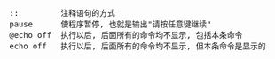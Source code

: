 <pre>
::         注释语句的方式
pause      使程序暂停, 也就是输出"请按任意键继续"
@echo off  执行以后, 后面所有的命令均不显示, 包括本条命令
echo off   执行以后, 后面所有的命令均不显示, 但本条命令是显示的
</pre>

